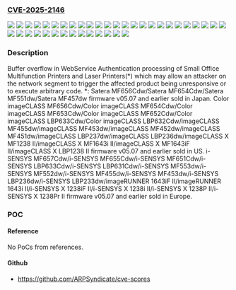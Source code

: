 ### [CVE-2025-2146](https://cve.mitre.org/cgi-bin/cvename.cgi?name=CVE-2025-2146)
![](https://img.shields.io/static/v1?label=Product&message=Color%20imageCLASS%20LBP632Cdw&color=blue)
![](https://img.shields.io/static/v1?label=Product&message=Color%20imageCLASS%20LBP633Cdw&color=blue)
![](https://img.shields.io/static/v1?label=Product&message=Color%20imageCLASS%20MF652Cdw&color=blue)
![](https://img.shields.io/static/v1?label=Product&message=Color%20imageCLASS%20MF653Cdw&color=blue)
![](https://img.shields.io/static/v1?label=Product&message=Color%20imageCLASS%20MF654Cdw&color=blue)
![](https://img.shields.io/static/v1?label=Product&message=Color%20imageCLASS%20MF656Cdw&color=blue)
![](https://img.shields.io/static/v1?label=Product&message=Satera%20MF457dw&color=blue)
![](https://img.shields.io/static/v1?label=Product&message=Satera%20MF551dw&color=blue)
![](https://img.shields.io/static/v1?label=Product&message=Satera%20MF654Cdw&color=blue)
![](https://img.shields.io/static/v1?label=Product&message=Satera%20MF656Cdw&color=blue)
![](https://img.shields.io/static/v1?label=Product&message=i-SENSYS%20LBP233dw&color=blue)
![](https://img.shields.io/static/v1?label=Product&message=i-SENSYS%20LBP236dw&color=blue)
![](https://img.shields.io/static/v1?label=Product&message=i-SENSYS%20LBP631Cdw&color=blue)
![](https://img.shields.io/static/v1?label=Product&message=i-SENSYS%20LBP633Cdw&color=blue)
![](https://img.shields.io/static/v1?label=Product&message=i-SENSYS%20MF453dw&color=blue)
![](https://img.shields.io/static/v1?label=Product&message=i-SENSYS%20MF455dw&color=blue)
![](https://img.shields.io/static/v1?label=Product&message=i-SENSYS%20MF552dw&color=blue)
![](https://img.shields.io/static/v1?label=Product&message=i-SENSYS%20MF553dw&color=blue)
![](https://img.shields.io/static/v1?label=Product&message=i-SENSYS%20MF651Cdw&color=blue)
![](https://img.shields.io/static/v1?label=Product&message=i-SENSYS%20MF655Cdw&color=blue)
![](https://img.shields.io/static/v1?label=Product&message=i-SENSYS%20MF657Cdw&color=blue)
![](https://img.shields.io/static/v1?label=Product&message=i-SENSYS%20X%201238P%20II&color=blue)
![](https://img.shields.io/static/v1?label=Product&message=i-SENSYS%20X%201238Pr%20II&color=blue)
![](https://img.shields.io/static/v1?label=Product&message=i-SENSYS%20X%201238i%20II&color=blue)
![](https://img.shields.io/static/v1?label=Product&message=i-SENSYS%20X%201238iF%20II&color=blue)
![](https://img.shields.io/static/v1?label=Product&message=imageCLASS%20LBP236dw&color=blue)
![](https://img.shields.io/static/v1?label=Product&message=imageCLASS%20LBP237dw&color=blue)
![](https://img.shields.io/static/v1?label=Product&message=imageCLASS%20MF451dw&color=blue)
![](https://img.shields.io/static/v1?label=Product&message=imageCLASS%20MF452dw&color=blue)
![](https://img.shields.io/static/v1?label=Product&message=imageCLASS%20MF453dw&color=blue)
![](https://img.shields.io/static/v1?label=Product&message=imageCLASS%20MF455dw&color=blue)
![](https://img.shields.io/static/v1?label=Product&message=imageCLASS%20X%20LBP1238%20II&color=blue)
![](https://img.shields.io/static/v1?label=Product&message=imageCLASS%20X%20MF1238%20II&color=blue)
![](https://img.shields.io/static/v1?label=Product&message=imageCLASS%20X%20MF1643i%20II&color=blue)
![](https://img.shields.io/static/v1?label=Product&message=imageCLASS%20X%20MF1643iF%20II&color=blue)
![](https://img.shields.io/static/v1?label=Product&message=imageRUNNER%201643i%20II&color=blue)
![](https://img.shields.io/static/v1?label=Product&message=imageRUNNER%201643iF%20II&color=blue)
![](https://img.shields.io/static/v1?label=Version&message=05.07%20and%20earlier%20&color=brightgreen)
![](https://img.shields.io/static/v1?label=Vulnerability&message=CWE-787%3A%20Out-of-bounds%20Write&color=brightgreen)

### Description

Buffer overflow in WebService Authentication processing of Small Office Multifunction Printers and Laser Printers(*) which may allow an attacker on the network segment to trigger the affected product being unresponsive or to execute arbitrary code. *: Satera MF656Cdw/Satera MF654Cdw/Satera MF551dw/Satera MF457dw firmware v05.07 and earlier sold in Japan. Color imageCLASS MF656Cdw/Color imageCLASS MF654Cdw/Color imageCLASS MF653Cdw/Color imageCLASS MF652Cdw/Color imageCLASS LBP633Cdw/Color imageCLASS LBP632Cdw/imageCLASS MF455dw/imageCLASS MF453dw/imageCLASS MF452dw/imageCLASS MF451dw/imageCLASS LBP237dw/imageCLASS LBP236dw/imageCLASS X MF1238 II/imageCLASS X MF1643i II/imageCLASS X MF1643iF II/imageCLASS X LBP1238 II firmware v05.07 and earlier sold in US. i-SENSYS MF657Cdw/i-SENSYS MF655Cdw/i-SENSYS MF651Cdw/i-SENSYS LBP633Cdw/i-SENSYS LBP631Cdw/i-SENSYS MF553dw/i-SENSYS MF552dw/i-SENSYS MF455dw/i-SENSYS MF453dw/i-SENSYS LBP236dw/i-SENSYS LBP233dw/imageRUNNER 1643iF II/imageRUNNER 1643i II/i-SENSYS X 1238iF II/i-SENSYS X 1238i II/i-SENSYS X 1238P II/i-SENSYS X 1238Pr II firmware v05.07 and earlier sold in Europe.

### POC

#### Reference
No PoCs from references.

#### Github
- https://github.com/ARPSyndicate/cve-scores

